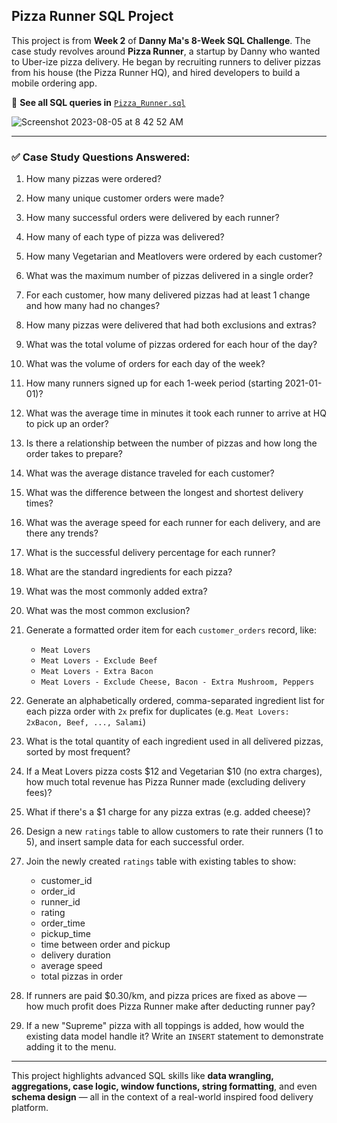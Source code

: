 ## Pizza Runner SQL Project

This project is from **Week 2** of **Danny Ma's 8-Week SQL Challenge**. The case study revolves around **Pizza Runner**, a startup by Danny who wanted to Uber-ize pizza delivery. He began by recruiting runners to deliver pizzas from his house (the Pizza Runner HQ), and hired developers to build a mobile ordering app.

📄 **See all SQL queries in** [`Pizza_Runner.sql`](Pizza_Runner.sql)

![Screenshot 2023-08-05 at 8 42 52 AM](https://github.com/mayank8893/SQL_Projects/assets/69361645/ece9e32e-c35d-4b93-8548-fe8c4ef1953d)

---

### ✅ Case Study Questions Answered:

1. How many pizzas were ordered?
2. How many unique customer orders were made?
3. How many successful orders were delivered by each runner?
4. How many of each type of pizza was delivered?
5. How many Vegetarian and Meatlovers were ordered by each customer?
6. What was the maximum number of pizzas delivered in a single order?
7. For each customer, how many delivered pizzas had at least 1 change and how many had no changes?
8. How many pizzas were delivered that had both exclusions and extras?
9. What was the total volume of pizzas ordered for each hour of the day?
10. What was the volume of orders for each day of the week?

11. How many runners signed up for each 1-week period (starting 2021-01-01)?
12. What was the average time in minutes it took each runner to arrive at HQ to pick up an order?
13. Is there a relationship between the number of pizzas and how long the order takes to prepare?
14. What was the average distance traveled for each customer?
15. What was the difference between the longest and shortest delivery times?
16. What was the average speed for each runner for each delivery, and are there any trends?
17. What is the successful delivery percentage for each runner?

18. What are the standard ingredients for each pizza?
19. What was the most commonly added extra?
20. What was the most common exclusion?
21. Generate a formatted order item for each `customer_orders` record, like:
    - `Meat Lovers`
    - `Meat Lovers - Exclude Beef`
    - `Meat Lovers - Extra Bacon`
    - `Meat Lovers - Exclude Cheese, Bacon - Extra Mushroom, Peppers`
22. Generate an alphabetically ordered, comma-separated ingredient list for each pizza order with `2x` prefix for duplicates (e.g. `Meat Lovers: 2xBacon, Beef, ..., Salami`)
23. What is the total quantity of each ingredient used in all delivered pizzas, sorted by most frequent?

24. If a Meat Lovers pizza costs $12 and Vegetarian $10 (no extra charges), how much total revenue has Pizza Runner made (excluding delivery fees)?
25. What if there's a $1 charge for any pizza extras (e.g. added cheese)?
26. Design a new `ratings` table to allow customers to rate their runners (1 to 5), and insert sample data for each successful order.
27. Join the newly created `ratings` table with existing tables to show:
    - customer_id  
    - order_id  
    - runner_id  
    - rating  
    - order_time  
    - pickup_time  
    - time between order and pickup  
    - delivery duration  
    - average speed  
    - total pizzas in order

28. If runners are paid $0.30/km, and pizza prices are fixed as above — how much profit does Pizza Runner make after deducting runner pay?

29. If a new "Supreme" pizza with all toppings is added, how would the existing data model handle it? Write an `INSERT` statement to demonstrate adding it to the menu.

---

This project highlights advanced SQL skills like **data wrangling, aggregations, case logic, window functions, string formatting**, and even **schema design** — all in the context of a real-world inspired food delivery platform.
